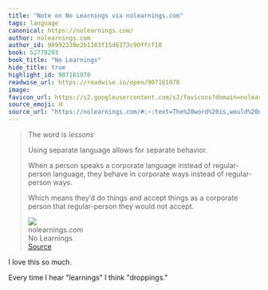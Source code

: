 ```yaml
---
title: "Note on No Learnings via nolearnings.com"
tags: language
canonical: https://nolearnings.com/
author: nolearnings.com
author_id: 96992339e2b1183f15d6373c90ffcf10
book: 52778203
book_title: "No Learnings"
hide_title: true
highlight_id: 907161970
readwise_url: https://readwise.io/open/907161970
image: 
favicon_url: https://s2.googleusercontent.com/s2/favicons?domain=nolearnings.com
source_emoji: 🌐
source_url: "https://nolearnings.com/#:~:text=The%20word%20is,would%20not%20accept."
---
```


> The word is *lessons*
> 
> Using separate language allows for separate behavior.
> 
> When a person speaks a corporate language instead of regular-person language, they behave in corporate ways instead of regular-person ways.
> 
> Which means they’d do things and accept things as a corporate person that regular-person they would not accept.
> <div class="quoteback-footer"><div class="quoteback-avatar"><img class="mini-favicon" src="https://s2.googleusercontent.com/s2/favicons?domain=nolearnings.com"></div><div class="quoteback-metadata"><div class="metadata-inner"><span style="display:none">FROM:</span><div aria-label="nolearnings.com" class="quoteback-author"> nolearnings.com</div><div aria-label="No Learnings" class="quoteback-title"> No Learnings</div></div></div><div class="quoteback-backlink"><a target="_blank" aria-label="go to the full text of this quotation" rel="noopener" href="https://nolearnings.com/#:~:text=The%20word%20is,would%20not%20accept." class="quoteback-arrow"> Source</a></div></div>

I love this so much.

Every time I hear "learnings" I think "droppings."
